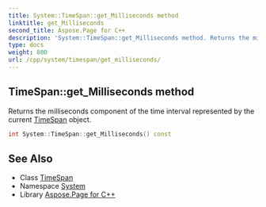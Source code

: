 ```yaml
---
title: System::TimeSpan::get_Milliseconds method
linktitle: get_Milliseconds
second_title: Aspose.Page for C++
description: 'System::TimeSpan::get_Milliseconds method. Returns the milliseconds component of the time interval represented by the current TimeSpan object in C++.'
type: docs
weight: 800
url: /cpp/system/timespan/get_milliseconds/
---
```

## TimeSpan::get_Milliseconds method


Returns the milliseconds component of the time interval represented by the current [TimeSpan](../) object.

```cpp
int System::TimeSpan::get_Milliseconds() const
```

## See Also

* Class [TimeSpan](../)
* Namespace [System](../../)
* Library [Aspose.Page for C++](../../../)

